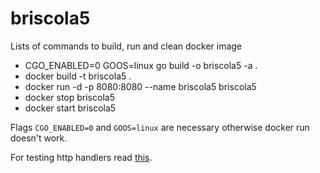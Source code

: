 # briscola5

Lists of commands to build, run and clean docker image

- CGO_ENABLED=0 GOOS=linux go build -o briscola5 -a .
- docker build -t briscola5 .
- docker run -d -p 8080:8080 --name briscola5 briscola5
- docker stop briscola5
- docker start briscola5

Flags `CGO_ENABLED=0` and `GOOS=linux` are necessary otherwise docker run doesn't work.

For testing http handlers read [this](https://blog.questionable.services/article/testing-http-handlers-go/).
